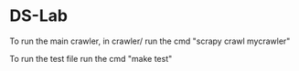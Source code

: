 # DS-Lab

To run the main crawler, in crawler/ run the cmd "scrapy crawl mycrawler"

To run the test file run the cmd "make test"